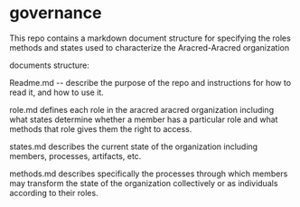 # governance
This repo contains a markdown document structure for specifying the roles methods and states used to characterize the Aracred-Aracred organization

documents structure:

Readme.md -- describe the purpose of the repo and instructions for how to read it, and how to use it.

role.md defines each role in the aracred aracred organization including what states determine whether a member has a particular role and what methods that role gives them the right to access.
  
states.md describes the current state of the organization including members, processes, artifacts, etc.
 
methods.md describes specifically the processes through which members may transform the state of the organization collectively or as individuals according to their roles. 
